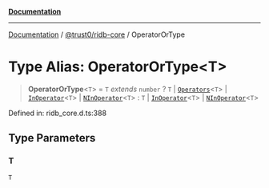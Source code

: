 [**Documentation**](../../../README.md)

***

[Documentation](../../../README.md) / [@trust0/ridb-core](../README.md) / OperatorOrType

# Type Alias: OperatorOrType\<T\>

> **OperatorOrType**\<`T`\> = `T` *extends* `number` ? `T` \| [`Operators`](Operators.md)\<`T`\> \| [`InOperator`](InOperator.md)\<`T`\> \| [`NInOperator`](NInOperator.md)\<`T`\> : `T` \| [`InOperator`](InOperator.md)\<`T`\> \| [`NInOperator`](NInOperator.md)\<`T`\>

Defined in: ridb\_core.d.ts:388

## Type Parameters

### T

`T`
